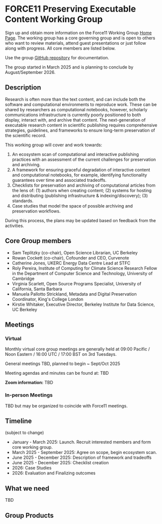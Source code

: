 # FORCE11 Preserving Executable Content Working Group

Sign up and obtain more information on the Force11 Working Group [Home Page](https://force11.org/group/preserving-executable-research-content-challenges-frameworks-and-best-practices/). The working group has a core governing group and is open to others who want to review materials, attend guest presentations or just follow along with progress. All core members are listed below.

Use the group [GitHub repository](https://github.com/force11/percwg) for documentation.

The group started in March 2025 and is planning to conclude by August/September 2026.

## Description
Research is often more than the text content, and can include both the software and computational environments to reproduce work. These can be shared by researchers as computational notebooks, however, scholarly communications infrastructure is currently poorly positioned to both display, interact with, and archive that content. The next-generation of executable research content in scientific publishing requires comprehensive strategies, guidelines, and frameworks to ensure long-term preservation of the scientific record.

This working group will cover and work towards:

1. An ecosystem scan of computational and interactive publishing practices with an assessment of the current challenges for preservation and archiving.
2. A framework for ensuring graceful degradation of interactive content and computational notebooks, for example, identifying functionality guarantees over time and associated tradeoffs.
3. Checklists for preservation and archiving of computational articles from the lens of: (1) authors when creating content; (2) systems for hosting and distributing (publishing infrastructure & indexing/discovery); (3) standards.
4. Case studies that model the space of possible archiving and preservation workflows.

During this process, the plans may be updated based on feedback from the activities.

## Core Group members
- Sam Teplitzky (co-chair), Open Science Librarian, UC Berkeley
- Rowan Cockett (co-chair), Cofounder and CEO, Curvenote
- Catherine Jones, UKERC Energy Data Centre Lead at STFC
- Roly Pereira, Institute of Computing for Climate Science Research Fellow in the Department of Computer Science and Technology, University of Cambridge
- Virginia Scarlett, Open Source Programs Specialist, University of California, Santa Barbara
- Manuela Pallotto Strickland, Metadata and Digital Preservation Coordinator, King's College London
- Kirstie Whitaker, Executive Director, Berkeley Institute for Data Science, UC Berkeley
 
## Meetings
### Virtual
Monthly virtual core group meetings are generally held at 09:00 Pacific / Noon Eastern / 16:00 UTC / 17:00 BST on 3rd Tuesdays. 

General meetings TBD, planned to begin ~ Sept/Oct 2025

Meeting agendas and minutes can be found at: TBD

**Zoom information:** TBD

### In-person Meetings
TBD but may be organized to coincide with Force11 meetings.

## Timeline
(subject to change)

- January - March 2025: Launch. Recruit interested members and form core working group.
- March 2025 - September 2025: Agree on scope, begin ecosystem scan.
- June 2025 - December 2025: Description of framework and tradeoffs
- June 2025 - December 2025: Checklist creation
- 2026: Case Studies
- 2026: Evaluation and Finalizing outcomes

## What we need
TBD

## Group Products


